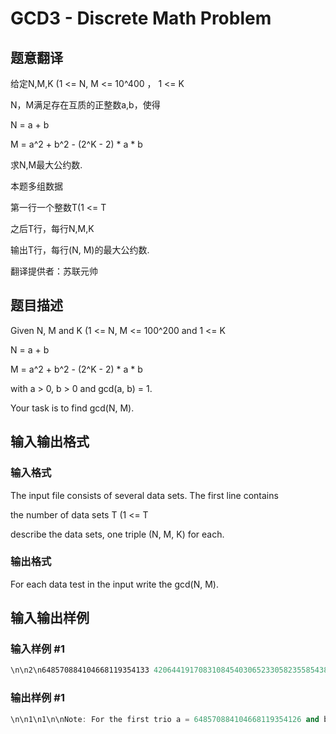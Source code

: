 # GCD3 - Discrete Math Problem

## 题意翻译

给定N,M,K (1 <= N, M <= 10^400 ， 1 <= K 

N，M满足存在互质的正整数a,b，使得

N = a + b

M = a^2 + b^2 - (2^K - 2) * a * b

求N,M最大公约数.

本题多组数据

第一行一个整数T(1 <= T 

之后T行，每行N,M,K

输出T行，每行(N, M)的最大公约数.

翻译提供者：苏联元帅

## 题目描述

Given N, M and K (1 <= N, M <= 100^200 and 1 <= K 

N = a + b

M = a^2 + b^2 - (2^K - 2) \* a \* b

with a > 0, b > 0 and gcd(a, b) = 1.

Your task is to find gcd(N, M).

## 输入输出格式

### 输入格式

The input file consists of several data sets. The first line contains

the number of data sets T (1 <= T 

describe the data sets, one triple (N, M, K) for each.

### 输出格式

For each data test in the input write the gcd(N, M).

## 输入输出样例

### 输入样例 #1

```cpp
\n\n2\n648570884104668119354133 420644191708310845403065233058235585438328857465 5\n8017723549 59173349743176010825 9\n
```


### 输出样例 #1

```cpp
\n\n1\n1\n\nNote: For the first trio a = 648570884104668119354126 and b = 7.\nFor the second a = 8016478423 and b = 1245126.\n
```


